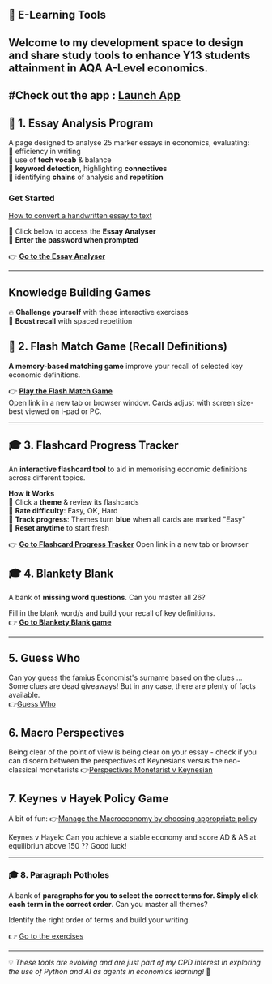 ## 📌 E-Learning Tools 
Welcome to my development space to design and share study tools to enhance Y13 students attainment in AQA A-Level economics.  
---
#Check out the app : [Launch App](app.html)
---

## 📝 **1. Essay Analysis Program**  
A page designed to analyse 25 marker essays in economics, evaluating:  
  🔹 efficiency in writing  
  🔹 use of **tech vocab** & balance  
  🔹 **keyword detection**, highlighting **connectives**  
 🔹  identifying **chains** of analysis and **repetition** 

###  **Get Started**  
[How to convert a handwritten essay to text](Handwriting/convert_handwriting.html)

🔹 Click below to access the **Essay Analyser**  
🔹 **Enter the password when prompted**  

👉 **[Go to the Essay Analyser](dsanamycc20plus4.html)**  

---
 ## **Knowledge Building Games** ##
🔥 **Challenge yourself** with these interactive exercises  
🧠 **Boost recall** with spaced repetition 

## 🎯 **2. Flash Match Game** (Recall Definitions)  
**A memory-based matching game** improve your recall of selected key economic definitions.  

👉 **[Play the Flash Match Game](matchinggamekl.html)**  
Open link in a new tab or browser window. Cards adjust with screen size- best viewed on i-pad or PC.

---

## 🎓 **3. Flashcard Progress Tracker**  
An **interactive flashcard tool** to aid in memorising economic definitions across different topics.

 **How it Works**  
🔹  Click a **theme** & review its flashcards  
🔹 **Rate difficulty**: Easy, OK, Hard  
🔹 **Track progress**: Themes turn **blue** when all cards are marked "Easy"  
🔹 **Reset anytime** to start fresh  

👉 **[Go to Flashcard Progress Tracker](Flashcardprogress8.html)**
Open link in a new tab or browser 

## 🎓 **4. Blankety Blank**  
A bank of **missing word questions**. Can you master all 26?

Fill in the blank word/s and build your recall of key definitions.  
👉 **[Go to Blankety Blank game](blanketyblank2.html)**

--- 
## 5. Guess Who
Can yoy guess the famius Economist's surname based on the clues ... Some clues are dead giveaways! But in any case, there are plenty of facts available.  
👉[Guess Who](Guesswho/guesswho.html) 

## 6. Macro Perspectives ##
Being clear of the point of view is being clear on your essay - check if you can discern between the perspectives of Keynesians versus the neo- classical monetarists
👉[Perspectives Monetarist v Keynesian](perspectives302.html)

## 7. Keynes v Hayek Policy Game ##
A bit of fun: 
👉[Manage the Macroeconomy by choosing appropriate policy](keynesvhayak112.html)

Keynes v Hayek: Can you achieve a stable economy and score AD & AS at equilibriun above 150 ?? Good luck! 

---

### 🎓 8. Paragraph Potholes

A bank of **paragraphs for you to select the correct terms for. Simply click each term in the correct order**. Can you master all themes?

Identify the right order of terms and build your writing.

👉 [Go to the exercises](paragraphpotholes10.html)


---

💡 *These tools are evolving and are just part of my CPD interest in exploring the use of Python and AI as agents in economics learning!* 🚀  

